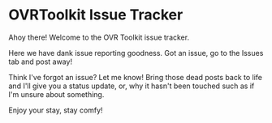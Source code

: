 # OVRToolkit Issue Tracker
Ahoy there! Welcome to the OVR Toolkit issue tracker.

Here we have dank issue reporting goodness. Got an issue, go to the Issues tab and post away!

Think I've forgot an issue? Let me know! Bring those dead posts back to life and I'll give you a status update, or, why it hasn't been touched such as if I'm unsure about something.

Enjoy your stay, stay comfy!
